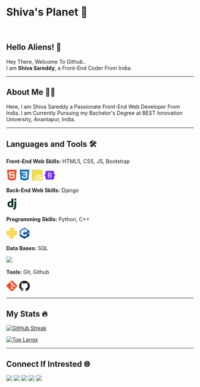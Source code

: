 # Shiva's Planet 🚀

<img src="https://komarev.com/ghpvc/?username=Shiva1023&style=flat-square&color=blue" alt=""/>

## Hello Aliens!  👋

Hey There, Welcome To Github.. <br/>
I am **Shiva Sareddy**, a Front-End Coder From India. 

---
## About Me 🧑‍💻

Here, I am Shiva Sareddy a Passionate Front-End Web Developer From India. I am Currently Pursuing my Bachelor's Degree at BEST Innovation University, Anantapur, India.

---

## Languages and Tools 🛠️

**Front-End Web Skills:** HTML5, CSS, JS, Bootstrap

<img src="https://github.com/devicons/devicon/blob/master/icons/html5/html5-plain.svg" height="30"> <img src="https://github.com/devicons/devicon/blob/master/icons/css3/css3-plain.svg" height="30"> <img src="https://github.com/devicons/devicon/blob/master/icons/javascript/javascript-plain.svg" width="30px"/> <img src="https://github.com/devicons/devicon/blob/master/icons/bootstrap/bootstrap-plain.svg" width="30px" />


**Back-End Web Skills:** Django

<img src="https://github.com/devicons/devicon/blob/master/icons/django/django-plain.svg" width="30px" />

**Programming Skills:** Python, C++

<img src="https://github.com/devicons/devicon/blob/master/icons/python/python-plain.svg" width="30px" /> <img src="https://github.com/devicons/devicon/blob/master/icons/cplusplus/cplusplus-original.svg" width="30px" />

**Data Bases:** SQL

<img src="https://db.cs.uni-tuebingen.de/teaching/ws2223/sql-is-a-programming-language/logo.svg" height="30">

**Tools:** Git, Github

<img src="https://github.com/devicons/devicon/blob/master/icons/git/git-original.svg" width="30px" /> <img src="https://github.com/devicons/devicon/blob/master/icons/github/github-original.svg" width="30px" />

--- 

## My Stats 🔥

[![GitHub Streak](http://github-readme-streak-stats.herokuapp.com?user=Shiva1023&theme=dark&background=ffffff&color=000000)](https://git.io/streak-stats)

[![Top Langs](https://github-readme-stats.vercel.app/api/top-langs/?username=your-github-username&layout=compact&theme=vision-friendly-dark)](https://github.com/anuraghazra/github-readme-stats)

---

## Connect If Intrested 🌐

<a href="#"><img src="https://img.shields.io/badge/YouTube-FF0000?style=for-the-badge&logo=youtube&logoColor=white" width="100px" /></a>
<a href="#"><img src="https://img.shields.io/badge/Netlify-00C7B7?style=for-the-badge&logo=netlify&logoColor=white" width="100px" /></a>
<a href="#"><img src="https://img.shields.io/badge/LinkedIn-0077B5?style=for-the-badge&logo=linkedin&logoColor=white" width="100px" /></a>
<a href="#"><img src="https://img.shields.io/badge/Instagram-E4405F?style=for-the-badge&logo=instagram&logoColor=white" width="100px" /></a>
<a href="#"><img src="https://img.shields.io/badge/WhatsApp-25D366?style=for-the-badge&logo=whatsapp&logoColor=white" width="100px" /></a>

<!--
**Shiva1023/Shiva1023** is a ✨ _special_ ✨ repository because its `README.md` (this file) appears on your GitHub profile.

Here are some ideas to get you started:

- 🔭 I’m currently working on ...
- 🌱 I’m currently learning ...
- 👯 I’m looking to collaborate on ...
- 🤔 I’m looking for help with ...
- 💬 Ask me about ...
- 📫 How to reach me: ...
- 😄 Pronouns: ...
- ⚡ Fun fact: ...
-->
